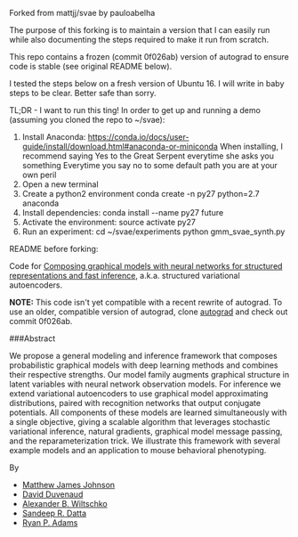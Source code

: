 Forked from mattjj/svae by pauloabelha

The purpose of this forking is to maintain a version that I can easily run while also documenting the steps required to make it run from scratch. 

This repo contains a frozen (commit 0f026ab) version of autograd to ensure code is stable (see original README below).

I tested the steps below on a fresh version of Ubuntu 16. I will write in baby steps to be clear. Better safe than sorry.

TL;DR - I want to run this ting!
In order to get up and running a demo (assuming you cloned the repo to ~/svae):

1) Install Anaconda:
  https://conda.io/docs/user-guide/install/download.html#anaconda-or-miniconda
  When installing, I recommend saying Yes to the Great Serpent everytime she asks you something
  Everytime you say no to some default path you are at your own peril
2) Open a new terminal
3) Create a python2 environment
  conda create -n py27 python=2.7 anaconda
3) Install dependencies:
  conda install --name py27 future
4) Activate the environment:
  source activate py27
4) Run an experiment:
  cd ~/svae/experiments
  python gmm_svae_synth.py





README before forking:

Code for [Composing graphical models with neural networks for structured representations and fast inference](http://arxiv.org/abs/1603.06277), a.k.a. structured variational autoencoders.

**NOTE:** This code isn't yet compatible with a recent rewrite of autograd. To
use an older, compatible version of autograd, clone
[autograd](https://github.com/hips/autograd) and check out commit 0f026ab.


###Abstract

We propose a general modeling and inference framework that composes probabilistic graphical models with deep learning methods and combines their respective strengths.
Our model family augments graphical structure in latent variables with neural network observation models.
For inference we extend variational autoencoders to use graphical model approximating distributions, paired with recognition networks that output conjugate potentials.
All components of these models are learned simultaneously with a single
objective, giving a scalable algorithm that leverages stochastic
variational inference, natural gradients, graphical model message passing, and
the reparameterization trick.
We illustrate this framework with several example models and an application to
mouse behavioral phenotyping.


By

* [Matthew James Johnson](http://www.mit.edu/~mattjj/)
* [David Duvenaud](http://people.seas.harvard.edu/~dduvenaud/)
* [Alexander B. Wiltschko](https://github.com/alexbw)
* [Sandeep R. Datta](http://datta.hms.harvard.edu/)
* [Ryan P. Adams](https://www.seas.harvard.edu/directory/rpa)
